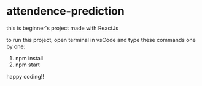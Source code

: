 # attendence-prediction
this is beginner's project made with ReactJs

to run this project,
open terminal in vsCode and type these commands one by one:
1. npm install
2. npm start

happy coding!!
